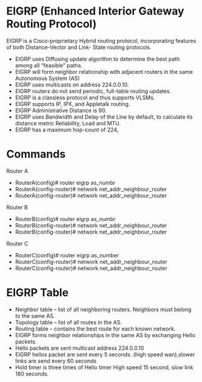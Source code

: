 # EIGRP (Enhanced Interior Gateway Routing Protocol)

EIGRP is a Cisco-proprietary Hybrid routing protocol, incorporating features of both Distance-Vector and Link- State routing protocols.
-	EIGRP uses Diffusing update algorithm to determine the best path among all “feasible” paths.
-	EIGRP will form neighbor relationship with adjacent routers in the same Autonomous System (AS)
-	EIGRP uses multicasts on address 224.0.0.10.
-	EIGRP routers do not send periodic, full-table routing updates.
-	EIGRP is a classless protocol and thus supports VLSMs.
-	EIGRP supports IP, IPX, and Appletalk routing.
-	EIGRP Administrative Distance is 90.
-	EIGRP uses Bandwidth and Delay of the Line by default, to calculate its distance metric Reliability, Load and MTU.
-	EIGRP has a maximum hop-count of 224,

# Commands

Router A
-	RouterA(config)# router eigrp as_numbr
-	RouterA(config-router)# network net_addr_neighbour_router
-	RouterA(config-router)# network net_addr_neighbour_router

Router B
-	RouterB(config)# router eigrp as_numbr
-	RouterB(config-router)# network net_addr_neighbour_router
-	RouterB(config-router)# network net_addr_neighbour_router

Router C
-	RouterC(config)# router eigrp as_number
-	RouterC(config-router)# network net_addr_neighbour_router
-	RouterC(config-router)# network net_addr_neighbour_router

# EIGRP Table
-	Neighbor table – list of all neighboring routers. Neighbors must belong to the same AS.
-	Topology table – list of all routes in the AS.
-	Routing table – contains the best route for each known network.
-	EIGRP forms neighbor relationships in the same AS by exchanging Hello packets.
-	Hello packets are sent multicast address 224.0.0.10
-	EIGRP hellos packet are sent every 5 seconds. (high speed wan),slower links are send every 60 seconds
-	Hold timer is three times of Hello timer High speed 15 second, slow link 180 seconds.
